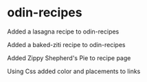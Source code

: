 # odin-recipes
Added a lasagna recipe to odin-recipes 

Added a baked-ziti recipe to odin-recipes

Added Zippy Shepherd's Pie to recipe page

Using Css added color and placements to links
